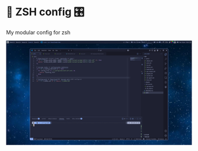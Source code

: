 # 🐚 ZSH config 🎛️

My modular config for zsh

![zsh dir](https://github.com/jKy0n/Viamar-dotfiles/blob/master/Pictures/Viamar-PC-media/zsh-2025-07-15.png)